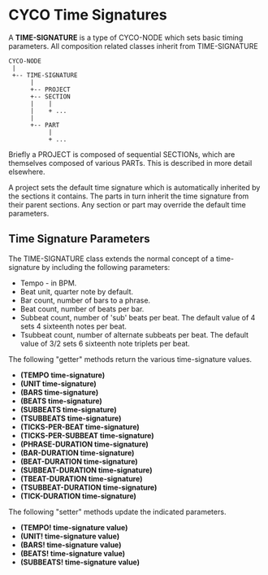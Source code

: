 # CYCO Time Signatures

A **TIME-SIGNATURE** is a type of CYCO-NODE which sets basic timing
parameters.  All composition related classes inherit from TIME-SIGNATURE

    CYCO-NODE
	 |
	 +-- TIME-SIGNATURE
	      |
		  +-- PROJECT
		  +-- SECTION
		  |    |
		  |    + ...
		  |
		  +-- PART
		       |
			   + ...
			   
Briefly a PROJECT is composed of sequential SECTIONs, which are themselves
composed of various PARTs.  This is described in more detail elsewhere.  

A project sets the default time signature which is automatically
inherited by the sections it contains.  The parts in turn inherit the time
signature from their parent sections.   Any section or part may override
the default time parameters.

## Time Signature Parameters

The TIME-SIGNATURE class extends the normal concept of a time-signature
by including the following parameters:

- Tempo - in BPM.
- Beat unit, quarter note by default.
- Bar count, number of bars to a phrase.
- Beat count, number of beats per bar.
- Subbeat count, number of 'sub' beats per beat.  The default value of 4
  sets 4 sixteenth notes per beat.
- Tsubbeat count, number of alternate subbeats per beat.  The default value
  of 3/2 sets 6 sixteenth note triplets per beat.  
  
The following "getter" methods return the various time-signature values.

- **(TEMPO time-signature)**  
- **(UNIT time-signature)**  
- **(BARS time-signature)**  
- **(BEATS time-signature)**  
- **(SUBBEATS time-signature)**  
- **(TSUBBEATS time-signature)**  
- **(TICKS-PER-BEAT time-signature)**  
- **(TICKS-PER-SUBBEAT time-signature)**  
- **(PHRASE-DURATION time-signature)**
- **(BAR-DURATION time-signature)**
- **(BEAT-DURATION time-signature)**
- **(SUBBEAT-DURATION time-signature)**
- **(TBEAT-DURATION time-signature)**
- **(TSUBBEAT-DURATION time-signature)**
- **(TICK-DURATION time-signature)**
  
  
The following "setter" methods update the indicated parameters.

- **(TEMPO! time-signature value)**
- **(UNIT! time-signature value)**
- **(BARS! time-signature value)**
- **(BEATS! time-signature value)**
- **(SUBBEATS! time-signature value)**
